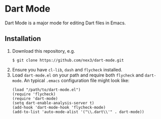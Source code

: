 Dart Mode
=========
Dart Mode is a major mode for editing Dart files in Emacs.

## Installation

1.  Download this repository, e.g.
    ```
    $ git clone https://github.com/nex3/dart-mode.git
    ```
1.  Ensure you have `cl-lib`, `dash` and `flycheck` installed.
1.  Load `dart-mode.el` on your path and require both `flycheck` and
    `dart-mode`. An typical `.emacs` configuration file might look like:
    ```
    (load "/path/to/dart-mode.el")
    (require 'flycheck)
    (require 'dart-mode)
    (setq dart-enable-analysis-server t)
    (add-hook 'dart-mode-hook 'flycheck-mode)
    (add-to-list 'auto-mode-alist '("\\.dart\\'" . dart-mode))
    ```
